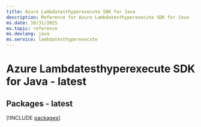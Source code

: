```yaml
---
title: Azure Lambdatesthyperexecute SDK for Java
description: Reference for Azure Lambdatesthyperexecute SDK for Java
ms.date: 10/31/2025
ms.topic: reference
ms.devlang: java
ms.service: lambdatesthyperexecute
---
```

# Azure Lambdatesthyperexecute SDK for Java - latest
## Packages - latest
[!INCLUDE [packages](lambdatesthyperexecute-index.md)]